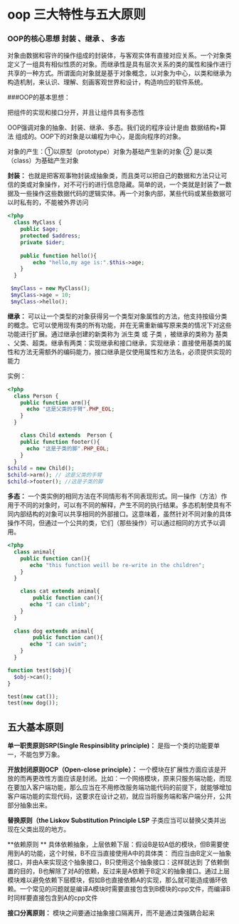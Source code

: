 # oop 三大特性与五大原则

### OOP的核心思想 封装 、继承 、 多态

对象由数据和容许的操作组成的封装体，与客观实体有直接对应关系。一个对象类定义了一组具有相似性质的对象。而继承性是具有层次关系的类的属性和操作进行共享的一种方式。所谓面向对象就是基于对象概念，以对象为中心，以类和继承为构造机制，来认识、理解、刻画客观世界和设计，构造响应的软件系统。

###OOP的基本思想：

把组件的实现和接口分开，并且让组件具有多态性

OOP强调对象的抽象、封装、继承、多态。我们说的程序设计是由 数据结构+算法 组成的。OOP下的对象是以编程为中心，是面向程序的对象。

对象的产生：①以原型（prototype）对象为基础产生新的对象 ② 是以类（class）为基础产生对象

**封装：** 也就是把客观事物封装成抽象类，而且类可以把自己的数据和方法只让可信的类或对象操作，对不可行的进行信息隐藏。简单的说，一个类就是封装了一数据及一些操作这些数据代码的逻辑实体。再一个对象内部，某些代码或某些数据可以时私有的，不能被外界访问

```php
<?php 
  class MyClass {
  	public $age;
  	protected $address;
  	private $ider;
  
  	public function hello(){
      	echo "hello,my age is:".$this->age;
    }
  }

 $myClass = new MyClass();
 $myClass->age = 10;
 $myClass->hello();

```



**继承：** 可以让一个类型的对象获得另一个类型对象属性的方法，他支持按级分类的概念。它可以使用现有类的所有功能，并在无需重新编写原来类的情况下对这些功能进行扩展。通过继承创建的新类称为 派生类 或 子类 ，被继承的类称为 基类 、父类、超类。继承有两类：实现继承和接口继承，实现继承：直接使用基类的属性和方法无需额外的编码能力，接口继承是仅使用属性和方法名，必须提供实现的能力

实例：

```php
<?php
  class Person {
  	public function arm(){
      echo "这是父类的手臂".PHP_EOL;
    }
  }

	class Child extends  Person {
    public function footer(){
      echo "这是子类的脚".PHP_EOL;
    }
  }
$child = new Child();
$child->arm(); // 这是父类的手臂
$child->footer(); //这是子类的脚

```



**多态：** 一个类实例的相同方法在不同情形有不同表现形式。同一操作（方法）作用于不同的对象时，可以有不同的解释，产生不同的执行结果。多态机制使具有不同内部结构的对象可以共享相同的外部接口。这意味着，虽然针对不同对象的具体操作不同，但通过一个公共的类，它们（那些操作）可以通过相同的方式予以调用。

```php
<?php
  class animal{
  	public function can(){
       echo "this function weill be re-write in the children";
    }  
  }

	class cat extends animal{
    	public function can(){
       echo "I can climb";
    }  
  }
  
  class dog extends animal{
     	public function can(){
       echo "I can swim";
    }  
  }

function test($obj){
  $obj->can();
}

test(new cat());
test(new dog());
```



## **五大基本原则**

**单一职责原则SRP(Single Respinsiblity principle)：** 是指一个类的功能要单一，不能包罗万象。

**开放封闭原则OCP（Open-close principle）：** 一个模块在扩展性方面应该是开放的而再更改性方面应该是封闭。比如：一个网络模块，原来只服务端功能，而现在要加入客户端功能，那么应当在不用修改服务端功能代码的前提下，就能够增加客户端功能的实现代码，这要求在设计之初，就应当将服务端和客户端分开，公共部分抽象出来。

**替换原则（the Liskov Substitution Principle LSP**  子类应当可以替换父类并出现在父类出现的地方。

**依赖原则 ** 具体依赖抽象，上层依赖下层：假设B是较A低的模块，但B需要使用到A的功能，这个时候，B不应当直接使用A中的具体类： 而应当由B定义一抽象接口，并由A来实现这个抽象接口，B只使用这个抽象接口：这样就达到
了依赖倒置的目的，B也解除了对A的依赖，反过来是A依赖于B定义的抽象接口。通过上层模块难以避免依赖下层模块，假如B也直接依赖A的实现，那么就可能造成循环依赖。一个常见的问题就是编译A模块时需要直接包含到B模块的cpp文件，而编译B时同样要直接包含到A的cpp文件

**接口分离原则：** 模块之间要通过抽象接口隔离开，而不是通过类强耦合起来